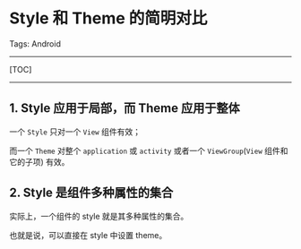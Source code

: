 # Style 和 Theme 的简明对比

Tags: Android

---

[TOC]

---

## 1. Style 应用于局部，而 Theme 应用于整体

一个 `Style` 只对一个 `View` 组件有效；

而一个 `Theme` 对整个 `application` 或 `activity` 或者一个 `ViewGroup`(`View` 组件和它的子项) 有效。

## 2. Style 是组件多种属性的集合

实际上，一个组件的 style 就是其多种属性的集合。

也就是说，可以直接在 style 中设置 theme。


